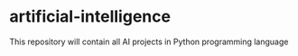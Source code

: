 # artificial-intelligence
This repository will contain all AI projects in Python programming language
